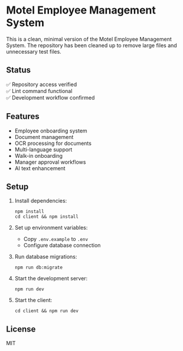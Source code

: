 # Motel Employee Management System

This is a clean, minimal version of the Motel Employee Management System. The repository has been cleaned up to remove large files and unnecessary test files.

## Status
✅ Repository access verified  
✅ Lint command functional  
✅ Development workflow confirmed

## Features

- Employee onboarding system
- Document management
- OCR processing for documents
- Multi-language support
- Walk-in onboarding
- Manager approval workflows
- AI text enhancement

## Setup

1. Install dependencies:
   ```
   npm install
   cd client && npm install
   ```

2. Set up environment variables:
   - Copy `.env.example` to `.env`
   - Configure database connection

3. Run database migrations:
   ```
   npm run db:migrate
   ```

4. Start the development server:
   ```
   npm run dev
   ```

5. Start the client:
   ```
   cd client && npm run dev
   ```

## License

MIT
